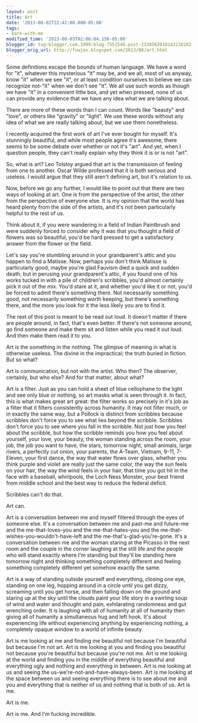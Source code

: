 ```yaml
---
layout: post
title: Art
date: '2013-08-02T22:42:00.000-05:00'
tags: 
- bare-with-me
modified_time: '2013-08-03T02:06:04.156-05:00'
blogger_id: tag:blogger.com,1999:blog-7551548.post-2338562010142238202
blogger_orig_url: http://fuwjax.blogspot.com/2013/08/art.html
---
```


Some definitions escape the bounds of human language. We have a word for "it", whatever this mysterious "it" may be, and we all, most of us anyway, know "it" when we see "it", or at least condition ourselves to believe we can recognize not-"it" when we don't see "it". We all use such words as though we have "it" in a convenient little box, and yet when pressed, none of us can provide any evidence that we have any idea what we are talking about.

There are more of these words than I can count. Words like "beauty" and "love", or others like "gravity" or "light". We use these words without any idea of what we are really talking about, but we use them nonetheless.

I recently acquired the first work of art I've ever bought for myself. It's stunningly beautiful, and while most people agree it's awesome, there seems to be some debate over whether or not it's "art". And yet, when I question people, they can't really explain why they think it is or is not "art".

So, what is art? Leo Tolstoy argued that art is the transmission of feeling from one to another. Oscar Wilde professed that it is both serious and useless. I would argue that they still aren't defining art, but it's relation to us.

Now, before we go any further, I would like to point out that there are two ways of looking at art. One is from the perspective of the artist, the other from the perspective of everyone else. It is my opinion that the world has heard plenty from the side of the artists, and it's not been particularly helpful to the rest of us.

Think about it, if you were wandering in a field of Indian Paintbrush and were suddenly forced to consider why it was that you thought a field of flowers was so beautiful, you'd be hard pressed to get a satisfactory answer from the flower or the field.

Let's say you're stumbling around in your grandparent's attic and you happen to find a Matisse. Now, perhaps you don't think Matisse is particularly good, maybe you're glad Fauvism died a quick and sudden death, but in perusing your grandparent's attic, if you found one of his works tucked in with a pile of children's scribbles, you'd almost certainly pick it out of the mix. You'd stare at it, and whether you'd like it or not, you'd be forced to admit there's something there. Not necessarily something good, not necessarily something worth keeping, but there's something there, and the more you look for it the less likely you are to find it.

The rest of this post is meant to be read out loud. It doesn't matter if there are people around, in fact, that's even better. If there's not someone around, go find someone and make them sit and listen while you read it out loud. And then make them read it to you.

Art is the something in the nothing. The glimpse of meaning in what is otherwise useless. The divine in the impractical; the truth buried in fiction. But so what?

Art is communication, but not with the artist. Who then? The observer, certainly, but who else? And for that matter, about what?

Art is a filter. Just as you can hold a sheet of blue cellophane to the light and see only blue or nothing, so art masks what is seen through it. In fact, this is what makes great art great: the filter works so precisely in it's job as a filter that it filters consistently across humanity. It may not filter much, or in exactly the same way, but a Pollock is distinct from scribbles because scribbles don't force you to see what lies beyond the scribble. Scribbles don't force you to see where you fall in the scribble. Not just how you feel about the scribble, but how the scribble reminds you how you feel about yourself, your love, your beauty, the woman standing across the room, your job, the job you want to have, the stars, tomorrow night, small animals, large rivers, a perfectly cut onion, your parents, the A-Team, Vietnam, 9-11, 7-Eleven, your first dance, the way that water flows over glass, whether you think purple and violet are really just the same color, the way the sun feels on your hair, the way the wind feels in your hair, that time you got hit in the face with a baseball, whirlpools, the Loch Ness Monster, your best friend from middle school and the best way to reduce the federal deficit.

Scribbles can't do that.

Art can.

Art is a conversation between me and myself filtered through the eyes of someone else. It's a conversation between me and past-me and future-me and the me-that-loves-you and the me-that-hates-you and the me-that-wishes-you-wouldn't-have-left and the me-that's-glad-you're-gone. It's a conversation between me and the woman staring at the Picasso in the next room and the couple in the corner laughing at the still life and the people who will stand exactly where I'm standing but they'll be standing here tomorrow night and thinking something completely different and feeling something completely different yet somehow exactly the same.

Art is a way of standing outside yourself and everything, closing one eye, standing on one leg, hopping around in a circle until you get dizzy, screaming until you get horse, and then falling down on the ground and staring up at the sky until the clouds paint your life story in a swirling soup of wind and water and thought and pain, exhilarating randomness and gut wrenching order. It is laughing with all of humanity at all of humanity then giving all of humanity a simultaneous hug and left hook. It's about experiencing life without experiencing anything by experiencing nothing, a completely opaque window to a world of infinite beauty.

Art is me looking at me and finding me beautiful not because I'm beautiful but because I'm not art. Art is me looking at you and finding you beautiful not because you're beautiful but because you're not me. Art is me looking at the world and finding you in the middle of everything beautiful and everything ugly and nothing and everything in between. Art is me looking at us and seeing the us-we're-not-and-have-always-been. Art is me looking at the space between us and seeing everything there is to see about me and you and everything that is neither of us and nothing that is both of us. Art is me.

Art is me.

Art is me. And I'm fucking incredible.